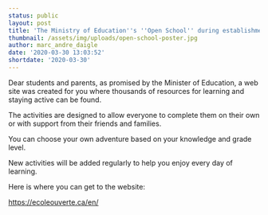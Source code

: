 ```yaml
---
status: public
layout: post
title: 'The Ministry of Education''s ''Open School'' during establishment closures '
thumbnail: /assets/img/uploads/open-school-poster.jpg
author: marc_andre_daigle
date: '2020-03-30 13:03:52'
shortdate: '2020-03-30'
---
```

Dear students and parents, as promised by the Minister of Education, a web site was created for you where thousands of resources for learning and staying active can be found.

The activities are designed to allow everyone to complete them on their own or with support from their friends and families.

You can choose your own adventure based on your knowledge and grade level.

New activities will be added regularly to help you enjoy every day of learning.

Here is where you can get to the website:

<https://ecoleouverte.ca/en/>